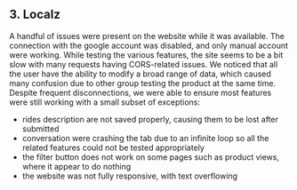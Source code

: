 ## 3. Localz

A handful of issues were present on the website while it was available. The connection with the google account was disabled, and only manual account were working. While testing the various features, the site seems to be a bit slow with many requests having CORS-related issues.
We noticed that all the user have the ability to modify a broad range of data, which caused many confusion due to other group testing the product at the same time. Despite frequent disconnections, we were able to ensure most features were still working with a small subset of exceptions:

- rides description are not saved properly, causing them to be lost after submitted
- conversation were crashing the tab due to an infinite loop so all the related features could not be tested appropriately
- the filter button does not work on some pages such as product views, where it appear to do nothing
- the website was not fully responsive, with text overflowing